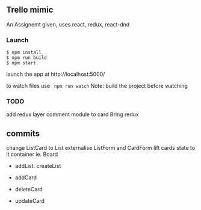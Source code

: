 ## Trello mimic

An Assignemt given, uses react, redux, react-dnd

### Launch 
```
$ npm install
$ npm run build
$ npm start 
```
launch the app at http://localhost:5000/

to watch files use ` npm run watch`
Note: build the project before watching

### TODO
add redux layer
comment module to card
Bring redux

## commits
change ListCard to List
externalise ListForm and CardForm
lift cards state to it container ie. Board



- addList. createList

- addCard
- deleteCard
- updateCard





